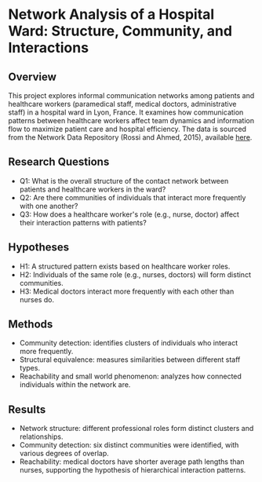 # Network Analysis of a Hospital Ward: Structure, Community, and Interactions

## Overview 
This project explores informal communication networks among patients and healthcare workers (paramedical staff, medical doctors, administrative staff) in a hospital ward in Lyon, France. It examines how communication patterns between healthcare workers affect team dynamics and information flow to maximize patient care and hospital efficiency. The data is sourced from the Network Data Repository (Rossi and Ahmed, 2015), available [here](https://networkrepository.com).

## Research Questions
- Q1: What is the overall structure of the contact network between patients and healthcare workers in the ward?
- Q2: Are there communities of individuals that interact more frequently with one another?
- Q3: How does a healthcare worker's role (e.g., nurse, doctor) affect their interaction patterns with patients?

## Hypotheses
- H1: A structured pattern exists based on healthcare worker roles.
- H2: Individuals of the same role (e.g., nurses, doctors) will form distinct communities.
- H3: Medical doctors interact more frequently with each other than nurses do.

## Methods
- Community detection: identifies clusters of individuals who interact more frequently.
- Structural equivalence: measures similarities between different staff types.
- Reachability and small world phenomenon: analyzes how connected individuals within the network are. 

## Results 
- Network structure: different professional roles form distinct clusters and relationships.
- Community detection: six distinct communities were identified, with various degrees of overlap.
- Reachability: medical doctors have shorter average path lengths than nurses, supporting the hypothesis of hierarchical interaction patterns.
